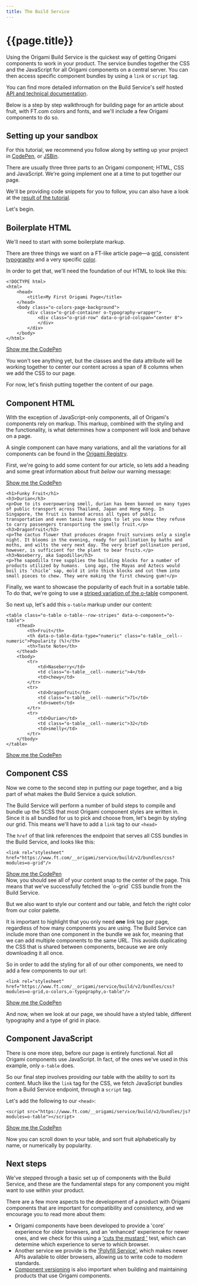 ```yaml
---
title: The Build Service
---
```



# {{page.title}}

Using the Origami Build Service is the quickest way of getting Origami components to work in your product. The service bundles together the CSS and the JavaScript for all Origami components on a central server. You can then access specific component bundles by using a `link` or `script` tag.

<aside>You can find more detailed information on the Build Service's self hosted <a href="https://www.ft.com/__origami/service/build">API and technical documentation</a>.</aside>

Below is a step by step walkthrough for building page for an article about fruit, with FT.com colors and fonts, and we'll include a few Origami components to do so.

## Setting up your sandbox
For this tutorial, we recommend you follow along by setting up your project in [CodePen](https://codepen.io/), or [JSBin](https://jsbin.com/?html,output).

There are usually three three parts to an Origami component; HTML, CSS and JavaScript. We're going implement one at a time to put together our page.

We'll be providing code snippets for you to follow, you can also have a look at the [result of the tutorial](#TODO).

Let's begin.

## Boilerplate HTML
We'll need to start with some boilerplate markup.

There are three things we want on a FT-like article page—a [grid](https://registry.origami.ft.com/components/o-grid), consistent [typography](https://registry.origami.ft.com/components/o-typography) and a very specific [color](https://registry.origami.ft.com/components/o-grid).

In order to get that, we'll need the foundation of our HTML to look like this:

<pre><code class="o-syntax-highlight--html">&lt;!DOCTYPE html>
&lt;html>
	&lt;head>
		&lt;title>My First Origami Page&lt;/title>
	&lt;/head>
	&lt;body class="o-colors-page-background">
		&lt;div class="o-grid-container o-typography-wrapper">
			&lt;div class="o-grid-row" data-o-grid-colspan="center 8">
			&lt;/div>
		&lt;/div>
	&lt;/body>
&lt;/html></code></pre>

<aside><a href="https://codepen.io/ft-origami/pen/GBXgZa" class="o-typography-link--external" target="\_blank" rel="noopener">Show me the CodePen</a></aside>

You won't see anything yet, but the classes and the data attribute will be working together to center our content across a span of 8 columns when we add the CSS to our page.

For now, let's finish putting together the content of our page.

## Component HTML
With the exception of JavaScript-only components, all of Origami's components rely on markup. This markup, combined with the styling and the functionality, is what determines how a component will look and behave on a page.

<aside>A single component can have many variations, and all the variations for all components can be found in the <a href="https://registry.origami.ft.com/components">Origami Registry</a>.</aside>

First, we're going to add some content for our article, so lets add a heading and some great information about fruit _below_ our warning message:

<aside><a href="https://codepen.io/ft-origami/pen/KBxwWN" class="o-typography-link--external" target="\_blank" rel="noopener">Show me the CodePen</a></aside>

<pre style="white-space: pre-line"><code class="o-syntax-highlight--html">&lt;h1>Funky Fruit&lt;/h1>  
&lt;h3>Durian&lt;/h3>
&lt;p>Due to its overpowering smell, durian has been banned on many types of public transport across Thailand, Japan and Hong Kong. In Singapore, the fruit is banned across all types of public transportation and even taxis have signs to let you know they refuse to carry passengers transporting the smelly fruit.&lt;/p>
&lt;h3>Dragonfruit&lt;/h3>
&lt;p>The cactus flower that produces dragon fruit survives only a single night. It blooms in the evening, ready for pollination by baths and moths, and wilts the very next day. The very brief pollination period, however, is sufficient for the plant to bear fruits.&lt;/p>
&lt;h3>Naseberry, aka Sapodilla&lt;/h3>
&lt;p>The sapodilla tree supplies the building blocks for a number of products utilized by humans.  Long ago, the Mayas and Aztecs would boil its ‘chicle’ sap, mold it into thick blocks and cut them into small pieces to chew. They were making the first chewing gum!&lt;/p></code></pre>


Finally, we want to showcase the popularity of each fruit in a sortable table. To do that, we're going to use a [striped variation of the o-table](https://registry.origami.ft.com/components/o-table#demo-row-stripes) component.

So next up, let's add this `o-table` markup under our content:

<pre><code class="o-syntax-highlight--html">&lt;table class="o-table o-table--row-stripes" data-o-component="o-table">
	&lt;thead>
		&lt;th>Fruit&lt;/th>
		&lt;th data-o-table-data-type="numeric" class="o-table__cell--numeric">Popularity (%)&lt;/th>
		&lt;th>Taste Note&lt;/th>
	&lt;/thead>
	&lt;tbody>
		&lt;tr>
			&lt;td>Naseberry&lt;/td>
			&lt;td class="o-table__cell--numeric">4&lt;/td>
			&lt;td>chewy&lt;/td>
		&lt;/tr>
		&lt;tr>
			&lt;td>Dragonfruit&lt;/td>
			&lt;td class="o-table__cell--numeric">71&lt;/td>
			&lt;td>sweet&lt;/td>
		&lt;/tr>
		&lt;tr>
			&lt;td>Durian&lt;/td>
			&lt;td class="o-table__cell--numeric">32&lt;/td>
			&lt;td>smelly&lt;/td>
		&lt;/tr>
	&lt;/tbody>
&lt;/table></code></pre>

<aside><a href="https://codepen.io/ft-origami/pen/wxEBda" class="o-typography-link--external" target="\_blank" rel="noopener">Show me the CodePen</a></aside>

## Component CSS

Now we come to the second step in putting our page together, and a big part of what makes the Build Service a quick solution.

The Build Service will perform a number of build steps to compile and bundle up the SCSS that most Origami component styles are written in. Since it is all bundled for us to pick and choose from, let's begin by styling our grid. This means we'll have to add a `link` tag to our `<head>`

The `href` of that link references the endpoint that serves all CSS bundles in the Build Service, and looks like this:


<pre><code class="o-syntax-highlight--html">&lt;link rel="stylesheet" href="https://www.ft.com/__origami/service/build/v2/bundles/css?modules=o-grid"/></code></pre>

<aside><a href="https://codepen.io/ft-origami/pen/ajazYj" class="o-typography-link--external" target="\_blank" rel="noopener">Show me the CodePen</a></aside>
Now, you should see all of your content snap to the center of the page. This means that we've successfully fetched the `o-grid` CSS bundle from the Build Service.

But we also want to style our content and our table, and fetch the right color from our color palette.

It is important to highlight that you only need **one** link tag per page, regardless of how many components you are using. The Build Service can include more than one component in the bundle we ask for, meaning that we can add multiple components to the same URL. This avoids duplicating the CSS that is shared between components, because we are only downloading it all once.

So in order to add the styling for all of our other components, we need to add a few components to our url:

<pre><code class="o-syntax-highlight--html">&lt;link rel="stylesheet" href="https://www.ft.com/__origami/service/build/v2/bundles/css?modules=o-grid,o-colors,o-typography,o-table"/></code></pre>
<aside><a href="https://codepen.io/ft-origami/pen/LBJErq" class="o-typography-link--external" target="\_blank" rel="noopener">Show me the CodePen</a></aside>

And now, when we look at our page, we should have a styled table, different typography and a type of grid in place.

## Component JavaScript

There is one more step, before our page is entirely functional. Not all Origami components use JavaScript. In fact, of the ones we've used in this example, only `o-table` does.

So our final step involves providing our table with the ability to sort its content. Much like the `link` tag for the CSS, we fetch JavaScript bundles from a Build Service endpoint, through a `script` tag.

Let's add the following to our `<head>`:

<pre><code class="o-syntax-highlight--html">&lt;script src="https://www.ft.com/__origami/service/build/v2/bundles/js?modules=o-table">&lt;/script></code></pre>
<aside><a href="https://codepen.io/ft-origami/pen/ejLNNL" class="o-typography-link--external" target="\_blank" rel="noopener">Show me the CodePen</a></aside>

Now you can scroll down to your table, and sort fruit alphabetically by name, or numerically by popularity.

## Next steps

We've stepped through a basic set up of components with the Build Service, and these are the fundamental steps for any component you might want to use within your product.

There are a few more aspects to the development of a product with Origami components that are important for compatibility and consistency, and we encourage you to read more about them:

- Origami components have been developed to provide a 'core' experience for older browsers, and an 'enhanced' experience for newer ones, and we check for this using a ['cuts the mustard '](#TODO) test, which can determine which experience to serve to which browser.
- Another service we provide is the ['Polyfill Service'](#TODO), which makes newer APIs available to older browsers, allowing us to write code to modern standards.
- [Component versioning](#TODO) is also important when building and maintaining products that use Origami components.
